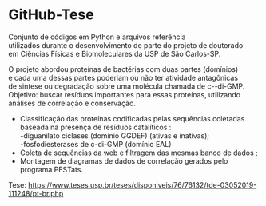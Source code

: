 # GitHub-Tese
Conjunto de códigos em Python e arquivos referência<br>
utilizados durante o desenvolvimento de parte do projeto de doutorado <br>
em Ciências Físicas e Biomoleculares da USP de São Carlos-SP.<br>

O projeto abordou proteínas de bactérias com duas partes (domínios) <br>
e cada uma dessas partes poderiam ou não ter atividade antagônicas  <br>
de sintese ou degradação sobre uma molécula chamada de c--di-GMP.  <br>
Objetivo: buscar resíduos importantes para essas proteínas, utilizando  <br>
análises de correlação e conservação.  <br>
- Classificação das proteínas codificadas pelas sequências coletadas
baseada na presença de resíduos catalíticos :  
  -diguanilato ciclases (domínio GGDEF) (ativas e inativas); <br>
  -fosfodiesterases de c-di-GMP (domínio EAL)
- Coleta de sequências da web e filtragem das mesmas
banco de dados ;
- Montagem de diagramas de dados de correlação gerados pelo programa
PFSTats.  <br>

Tese: https://www.teses.usp.br/teses/disponiveis/76/76132/tde-03052019-111248/pt-br.php
